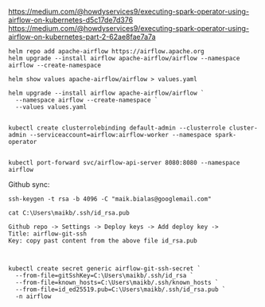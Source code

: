 https://medium.com/@howdyservices9/executing-spark-operator-using-airflow-on-kubernetes-d5c17de7d376
https://medium.com/@howdyservices9/executing-spark-operator-using-airflow-on-kubernetes-part-2-62ae8fae7a7a

```
helm repo add apache-airflow https://airflow.apache.org
helm upgrade --install airflow apache-airflow/airflow --namespace airflow --create-namespace

helm show values apache-airflow/airflow > values.yaml

helm upgrade --install airflow apache-airflow/airflow `
  --namespace airflow --create-namespace `
  --values values.yaml


kubectl create clusterrolebinding default-admin --clusterrole cluster-admin --serviceaccount=airflow:airflow-worker --namespace spark-operator


kubectl port-forward svc/airflow-api-server 8080:8080 --namespace airflow
```

Github sync:
```
ssh-keygen -t rsa -b 4096 -C "maik.bialas@googlemail.com"

cat C:\Users\maikb/.ssh/id_rsa.pub

Github repo -> Settings -> Deploy keys -> Add deploy key ->
Title: airflow-git-ssh
Key: copy past content from the above file id_rsa.pub



kubectl create secret generic airflow-git-ssh-secret `
  --from-file=gitSshKey=C:\Users\maikb/.ssh/id_rsa `
  --from-file=known_hosts=C:\Users\maikb/.ssh/known_hosts `
  --from-file=id_ed25519.pub=C:\Users\maikb/.ssh/id_rsa.pub `
  -n airflow
```

